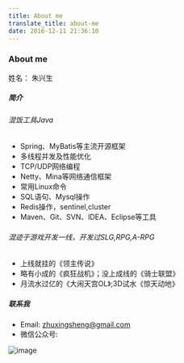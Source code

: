 ```yaml
---
title: About me
translate_title: about-me
date: 2016-12-11 21:36:10
---
```


### About me

姓名： 朱兴生


##### 简介

###### 混饭工具Java

- Spring、MyBatis等主流开源框架
- 多线程并发及性能优化
- TCP/UDP网络编程
- Netty、Mina等网络通信框架
- 常用Linux命令
- SQL语句、Mysql操作
- Redis操作，sentinel,cluster
- Maven、Git、SVN、IDEA、Eclipse等工具

###### 混迹于游戏开发一线，开发过SLG,RPG,A-RPG

- 上线就挂的《领主传说》
- 略有小成的《疯狂战机》；没上成线的《骑士联盟》
- 月流水过亿的《大闹天宫OL》;3D试水《惊天动地》


##### 联系我

- Email: zhuxingsheng@gmail.com
- 微信公众号:

![image](http://oirwmbp4e.bkt.clouddn.com/weixin.jpg)